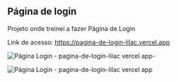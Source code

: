 <h2>Página de login</h2>
<p>Projeto onde treinei a fazer Página de Login</p> 

Link de acesso: https://pagina-de-login-lilac.vercel.app

![Página Login - pagina-de-login-lilac vercel app-](https://user-images.githubusercontent.com/78867248/162555714-0dfa4dbf-a870-4821-9ef6-a976c91cb589.png)

![Página Login - pagina-de-login-lilac vercel app](https://user-images.githubusercontent.com/78867248/162555718-4bfb8d53-cb7e-45cc-8010-d6bca906d62b.png)
